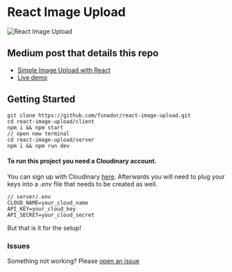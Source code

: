 # React Image Upload

![React Image Upload](https://cdn-images-1.medium.com/max/1600/1*2a5Zidam3OI-Ep19-tT1AQ.gif)

## Medium post that details this repo
* [Simple Image Upload with React](https://medium.com/p/cc96430eaece)
* [Live demo](https://react-image-upload.surge.sh)

## Getting Started

```
git clone https://github.com/funador/react-image-upload.git
cd react-image-upload/client
npm i && npm start
// open new terminal
cd react-image-upload/server
npm i && npm run dev
```

#### To run this project you need a Cloudinary account. 
You can sign up with Cloudinary [here](https://cloudinary.com/users/register/free).  Afterwards you will need to plug your keys into a *.env* file that needs to be created as well. 

```shell
// server/.env
CLOUD_NAME=your_cloud_name
API_KEY=your_cloud_key
API_SECRET=your_cloud_secret
```

But that is it for the setup!

### Issues

Something not working?  Please [open an issue](https://github.com/funador/react-image-upload/issues)